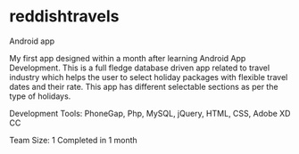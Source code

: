 # reddishtravels
Android app

My first app designed within a month after learning Android App Development. This is a full fledge database driven app related to travel industry which helps the user to select holiday packages with flexible travel dates and their rate. This app has different selectable sections as per the type of holidays.

Development Tools: PhoneGap, Php, MySQL, jQuery, HTML, CSS, Adobe XD CC

Team Size: 1
Completed in 1 month

